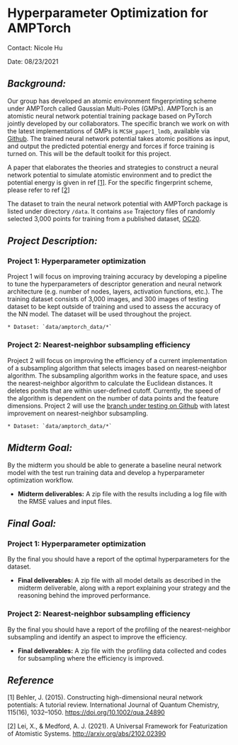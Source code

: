 # Hyperparameter Optimization for AMPTorch

Contact: Nicole Hu

Date: 08/23/2021

## _Background:_

Our group has developed an atomic environment fingerprinting scheme under AMPTorch called Gaussian Multi-Poles (GMPs). AMPTorch is an atomistic neural network potential training package based on PyTorch jointly developed by our collaborators. The specific branch we work on with the latest implementations of GMPs is `MCSH_paper1_lmdb`, available via [Github](https://github.com/ulissigroup/amptorch/tree/MCSH_paper1_lmdb). The trained neural network potential takes atomic positions as input, and output the predicted potential energy and forces if force training is turned on. This will be the default toolkit for this project. 

A paper that elaborates the theories and strategies to construct a neural network potential to simulate atomistic environment and to predict the potential energy is given in ref [[1]](https://onlinelibrary.wiley.com/doi/full/10.1002/qua.24890). For the specific fingerprint scheme, please refer to ref [[2]](https://arxiv.org/abs/2102.02390v2)

The dataset to train the neural network potential with AMPTorch package is listed under directory `/data`. It contains `ase` Trajectory files of randomly selected 3,000 points for training from a published dataset, [OC20](https://opencatalystproject.org/).  


## _Project Description:_

### Project 1: Hyperparameter optimization

Project 1 will focus on improving training accuracy by developing a pipeline to tune the hyperparameters of descriptor generation and neural network architecture (e.g. number of nodes, layers, activation functions, etc.). The training dataset consists of 3,000 images, and 300 images of testing dataset to be kept outside of training and used to assess the accuracy of the NN model. The dataset will be used throughout the project. 

    * Dataset: `data/amptorch_data/*`


### Project 2: Nearest-neighbor subsampling efficiency

Project 2 will focus on improving the efficiency of a current implementation of a subsampling algorithm that selects images based on nearest-neighbor algorithm. The subsampling algorithm works in the feature space, and uses the nearest-neighbor algorithm to calculate the Euclidean distances. It deletes ponits that are within user-defined cutoff. Currently, the speed of the algorithm is dependent on the number of data points and the feature dimensions. Project 2 will use the [branch under testing on Github](https://github.com/nicoleyghu/amptorch/tree/MCSH_paper1) with latest improvement on nearest-neighbor subsampling. 

    * Dataset: `data/amptorch_data/*`

## _Midterm Goal:_
By the midterm you should be able to generate a baseline neural network model with the test run training data and develop a hyperparameter optimization workflow.

* **Midterm deliverables:** A zip file with the results including a log file with the RMSE values and input files.


## _Final Goal:_

### Project 1: Hyperparameter optimization

By the final you should have a report of the optimal hyperparameters for the dataset. 

* **Final deliverables:** A zip file with all model details as described in the midterm deliverable, along with a report explaining your strategy and the reasoning behind the improved performance.

### Project 2: Nearest-neighbor subsampling efficiency

By the final you should have a report of the profiling of the nearest-neighbor subsampling and identify an aspect to improve the efficiency. 

* **Final deliverables:** A zip file with the profiling data collected and codes for subsampling where the efficiency is improved. 


## _Reference_

[1] Behler, J. (2015). Constructing high-dimensional neural network potentials: A tutorial review. International Journal of Quantum Chemistry, 115(16), 1032–1050. https://doi.org/10.1002/qua.24890

[2] Lei, X., & Medford, A. J. (2021). A Universal Framework for Featurization of Atomistic Systems. http://arxiv.org/abs/2102.02390

